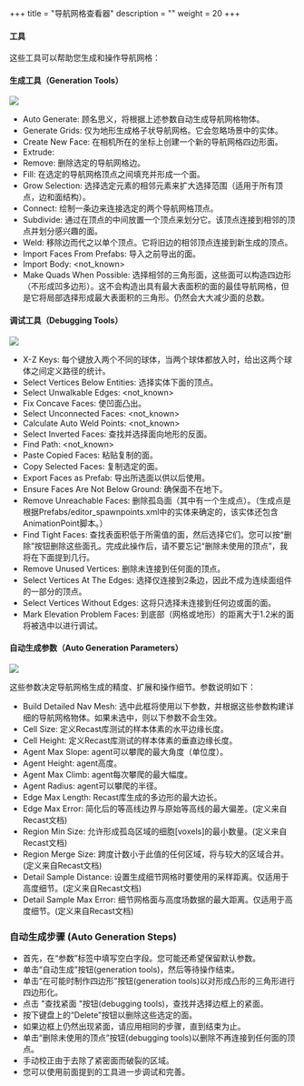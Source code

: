 +++
title = "导航网格查看器"
description = ""
weight = 20
+++

#### 工具
这些工具可以帮助您生成和操作导航网格：

#### 生成工具（Generation Tools）

![](/img/inspectors/nav_mesh_inspector/generation_tools.PNG)

* Auto Generate: 顾名思义，将根据上述参数自动生成导航网格物体。
* Generate Grids: 仅为地形生成格子状导航网格。它会忽略场景中的实体。
* Create New Face: 在相机所在的坐标上创建一个新的导航网格四边形面。
* Extrude: 
* Remove: 删除选定的导航网格边。
* Fill: 在选定的导航网格顶点之间填充并形成一个面。
* Grow Selection: 选择选定元素的相邻元素来扩大选择范围（适用于所有顶点，边和面结构）。
* Connect: 绘制一条边来连接选定的两个导航网格顶点。
* Subdivide: 通过在顶点的中间放置一个顶点来划分它。该顶点连接到相邻的顶点并划分感兴趣的面。
* Weld: 移除边而代之以单个顶点。它将旧边的相邻顶点连接到新生成的顶点。
* Import Faces From Prefabs: 导入之前导出的面。
* Import Body: <not_known>
* Make Quads When Possible: 选择相邻的三角形面，这些面可以构造四边形（不形成凹多边形）。这不会构造出具有最大表面积的面的最佳导航网格，但是它将局部选择形成最大表面积的三角形。仍然会大大减少面的总数。

#### 调试工具（Debugging Tools）

![](/img/inspectors/nav_mesh_inspector/debugging_tools.PNG)

* X-Z Keys: 每个键放入两个不同的球体，当两个球体都放入时，给出这两个球体之间定义路径的统计。
* Select Vertices Below Entities: 选择实体下面的顶点。
* Select Unwalkable Edges: <not_known>
* Fix Concave Faces: 使凹面凸出。
* Select Unconnected Faces: <not_known>
* Calculate Auto Weld Points: <not_known>
* Select Inverted Faces: 查找并选择面向地形的反面。
* Find Path: <not_known>
* Paste Copied Faces: 粘贴复制的面。
* Copy Selected Faces: 复制选定的面。
* Export Faces as Prefab: 导出所选面以供以后使用。
* Ensure Faces Are Not Below Ground: 确保面不在地下。
* Remove Unreachable Faces: 删除孤岛面（其中有一个生成点）。（生成点是根据Prefabs/editor_spawnpoints.xml中的实体来确定的，该实体还包含AnimationPoint脚本。）
* Find Tight Faces: 查找表面积低于所需值的面，然后选择它们。您可以按“删除”按钮删除这些面孔。完成此操作后，请不要忘记“删除未使用的顶点”，我将在下面提到几行。
* Remove Unused Vertices: 删除未连接到任何面的顶点。
* Select Vertices At The Edges: 选择仅连接到2条边，因此不成为连续面组件的一部分的顶点。
* Select Vertices Without Edges: 这将只选择未连接到任何边或面的面。
* Mark Elevation Problem Faces: 到底部（网格或地形）的距离大于1.2米的面将被选中以进行调试。

#### 自动生成参数（Auto Generation Parameters）

![](/img/inspectors/nav_mesh_inspector/auto_generation_parameters.PNG)

这些参数决定导航网格生成的精度、扩展和操作细节。参数说明如下：

* Build Detailed Nav Mesh: 选中此框将使用以下参数，并根据这些参数构建详细的导航网格物体。如果未选中，则以下参数不会生效。
* Cell Size: 定义Recast库测试的样本体素的水平边缘长度。
* Cell Height: 定义Recast库测试的样本体素的垂直边缘长度。
* Agent Max Slope: agent可以攀爬的最大角度（单位度）。
* Agent Height: agent高度。
* Agent Max Climb: agent每次攀爬的最大幅度。
* Agent Radius: agent可以攀爬的半径。
* Edge Max Length: Recast库生成的多边形的最大边长。
* Edge Max Error: 简化后的等高线边界与原始等高线的最大偏差。(定义来自Recast文档)
* Region Min Size: 允许形成孤岛区域的细胞[voxels]的最小数量。(定义来自Recast文档)
* Region Merge Size: 跨度计数小于此值的任何区域，将与较大的区域合并。(定义来自Recast文档)
* Detail Sample Distance: 设置生成细节网格时要使用的采样距离。仅适用于高度细节。(定义来自Recast文档)
* Detail Sample Max Error: 细节网格面与高度场数据的最大距离。仅适用于高度细节。(定义来自Recast文档)


### 自动生成步骤 (Auto Generation Steps)
* 首先，在“参数”标签中填写空白字段。您可能还希望保留默认参数。
* 单击“自动生成”按钮(generation tools)，然后等待操作结束。
* 单击“在可能时制作四边形”按钮(generation tools)以对形成凸形的三角形进行四边形化。
* 点击 "查找紧面 "按钮(debugging tools)，查找并选择边框上的紧面。
* 按下键盘上的“Delete”按钮以删除这些选定的面。
* 如果边框上仍然出现紧面，请应用相同的步骤，直到结束为止。
* 单击“删除未使用的顶点”按钮(debugging tools)以删除不再连接到任何面的顶点。
* 手动校正由于去除了紧密面而破裂的区域。
* 您可以使用前面提到的工具进一步调试和完善。
